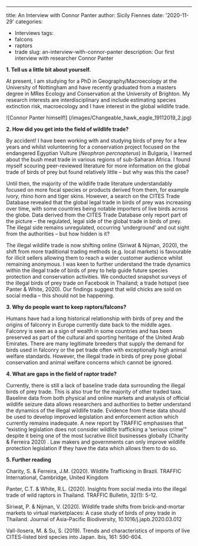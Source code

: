 ---
title: An Interview with Connor Panter
author: Sicily Fiennes
date: '2020-11-29'
categories:
  - Interviews
tags:
  - falcons
  - raptors
  - trade
slug: an-interview-with-connor-panter
description: Our first interview with researcher Connor Panter


**1. Tell us a little bit about yourself.**

At present, I am studying for a PhD in Geography/Macroecology at the University of Nottingham and have recently graduated from a masters degree in MRes Ecology and Conservation at the University of Brighton. My research interests are interdisciplinary and include estimating species extinction risk, macroecology and I have interest in the global wildlife trade. 

![Connor Panter himself!] (/images/Changeable_hawk_eagle_19112019_2.jpg)

**2. How did you get into the field of wildlife trade?** 

By accident! I have been working with and studying birds of prey for a few years and whilst volunteering for a conservation project focused on the endangered Egyptian Vulture (*Neophron percnopterus*) in Bulgaria, I learned about the bush meat trade in various regions of sub-Saharan Africa. I found myself scouring peer-reviewed literature for more information on the global trade of birds of prey but found relatively little – but why was this the case?

Until then, the majority of the wildlife trade literature understandably focused on more focal species or products derived from them, for example ivory, rhino horn and tiger skins. However, a search on the CITES Trade Database revealed that the global legal trade in birds of prey was increasing over time, with some countries being notable importers of live birds across the globe. Data derived from the CITES Trade Database only report part of the picture – the regulated, legal side of the global trade in birds of prey. The illegal side remains unregulated, occurring ‘underground’ and out sight from the authorities – but how hidden is it?

The illegal wildlife trade is now shifting online (Siriwat & Nijman, 2020), the shift from more traditional trading methods (e.g. local markets) is favourable for illicit sellers allowing them to reach a wider customer audience whilst remaining anonymous. I was keen to further understand the trade dynamics within the illegal trade of birds of prey to help guide future species protection and conservation activities. We conducted snapshot surveys of the illegal birds of prey trade on Facebook in Thailand; a trade hotspot (see Panter & White, 2020). Our findings suggest that wild chicks are sold on social media – this should not be happening.

**3. Why do people want to keep raptors/falcons?** 

Humans have had a long historical relationship with birds of prey and the origins of falconry in Europe currently date back to the middle ages. Falconry is seen as a sign of wealth in some countries and has been preserved as part of the cultural and sporting heritage of the United Arab Emirates. There are many legitimate breeders that supply the demand for birds used in falconry or the pet trade often with exceptionally high animal welfare standards. However, the illegal trade in birds of prey pose global conservation and animal welfare concerns which cannot be ignored. 


**4. What are gaps in the field of raptor trade?**

Currently, there is still a lack of baseline trade data surrounding the illegal birds of prey trade. This is also true for the majority of other traded taxa. Baseline data from both physical and online markets and analysis of official wildlife seizure data allows researchers and authorities to better understand the dynamics of the illegal wildlife trade. Evidence from these data should be used to develop improved legislation and enforcement action which currently remains inadequate. A new report by TRAFFIC emphasises that “existing legislation does not consider wildlife trafficking a ‘serious crime’” despite it being one of the most lucrative illicit businesses globally (Charity & Ferreira 2020) . Law makers and governments can only improve wildlife protection legislation if they have the data which allows them to do so.

**5. Further reading** 

Charity, S. & Ferreira, J.M. (2020). Wildlife Trafficking in Brazil. TRAFFIC International, Cambridge, United Kingdom

Panter, C.T. & White, R.L. (2020). Insights from social media into the illegal trade of wild raptors in Thailand. TRAFFIC Bulletin, 32(1): 5-12.

Siriwat, P. & Nijman, V. (2020). Wildlife trade shifts from brick-and-mortar markets to virtual marketplaces: A case study of birds of prey trade in Thailand. Journal of Asia-Pacific Biodiversity, 10.1016/j.japb.2020.03.012

Vall-llosera, M. & Su, S. (2019). Trends and characteristics of imports of live CITES-listed bird species into Japan. Ibis, 161: 590-604.
 

